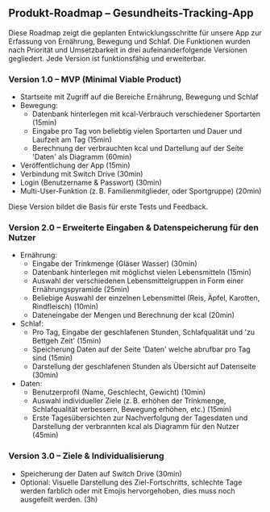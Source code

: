 ## Produkt-Roadmap – Gesundheits-Tracking-App ##

Diese Roadmap zeigt die geplanten Entwicklungsschritte für unsere App zur Erfassung von Ernährung, Bewegung und Schlaf. Die Funktionen wurden nach Priorität und Umsetzbarkeit in drei aufeinanderfolgende Versionen gegliedert. Jede Version ist funktionsfähig und erweiterbar.

### Version 1.0 – MVP (Minimal Viable Product) ###

- Startseite mit Zugriff auf die Bereiche Ernährung, Bewegung und Schlaf
- Bewegung:
  - Datenbank hinterlegen mit kcal-Verbrauch verschiedener Sportarten (15min)
  - Eingabe pro Tag von beliebtig vielen Sportarten und Dauer und Laufzeit am Tag (15min)
  - Berechnung der verbrauchten kcal und Dartellung auf der Seite 'Daten' als Diagramm (60min)
- Veröffentlichung der App (15min)
- Verbindung mit Switch Drive (30min)
- Login (Benutzername & Passwort) (30min)
- Multi-User-Funktion (z. B. Familienmitglieder, oder Sportgruppe) (20min)

Diese Version bildet die Basis für erste Tests und Feedback.

### Version 2.0 – Erweiterte Eingaben & Datenspeicherung für den Nutzer ###

- Ernährung:
  - Eingabe der Trinkmenge (Gläser Wasser) (30min)
  - Datenbank hinterlegen mit möglichst vielen Lebensmitteln (15min)
  - Auswahl der verschiedenen Lebensmittelgruppen in Form einer Ernährungspyramide (25min)
  - Beliebige Auswahl der einzelnen Lebensmittel (Reis, Äpfel, Karotten, Rindfleisch) (10min)
  - Dateneingabe der Mengen und Berechnung der kcal (20min)
- Schlaf:
  - Pro Tag, Eingabe der geschlafenen Stunden, Schlafqualität und 'zu Bettgeh Zeit' (15min)
  - Speicherung Daten auf der Seite 'Daten' welche abrufbar pro Tag sind (15min)
  - Darstellung der geschlafenen Stunden als Übersicht auf Datenseite (30min)
- Daten:
  - Benutzerprofil (Name, Geschlecht, Gewicht) (10min)
  - Auswahl individueller Ziele (z. B. erhöhen der Trinkmenge, Schlafqualität verbessern, Bewegung erhöhen, etc.) (15min)
  - Erste Tagesübersichten zur Nachverfolgung der Tagesdaten und Darstellung der verbrannten kcal als Diagramm für den Nutzer (45min)

### Version 3.0 – Ziele & Individualisierung ###
- Speicherung der Daten auf Switch Drive (30min)
- Optional: Visuelle Darstellung des Ziel-Fortschritts, schlechte Tage werden farblich oder mit Emojis hervorgehoben, dies muss noch ausgefeilt werden. (3h)